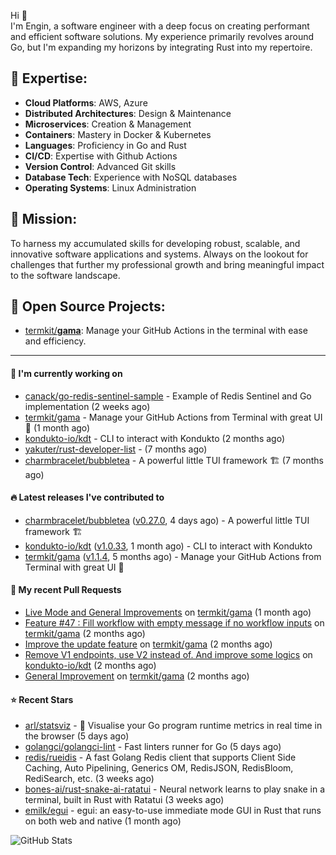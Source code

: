Hi 👋\
I'm Engin, a software engineer with a deep focus on creating performant and efficient software solutions. My experience primarily revolves around Go, but I'm expanding my horizons by integrating Rust into my repertoire.

## 📌 Expertise:

- **Cloud Platforms**: AWS, Azure
- **Distributed Architectures**: Design & Maintenance
- **Microservices**: Creation & Management
- **Containers**: Mastery in Docker & Kubernetes
- **Languages**: Proficiency in Go and Rust
- **CI/CD**: Expertise with Github Actions
- **Version Control**: Advanced Git skills
- **Database Tech**: Experience with NoSQL databases
- **Operating Systems**: Linux Administration

## 🎯 Mission:

To harness my accumulated skills for developing robust, scalable, and innovative software applications and systems. Always on the lookout for challenges that further my professional growth and bring meaningful impact to the software landscape.

## 🧪 Open Source Projects:

- [termkit/**gama**](https://github.com/termkit/gama): Manage your GitHub Actions in the terminal with ease and efficiency.

---

#### 🚧 I'm currently working on

- [canack/go-redis-sentinel-sample](https://github.com/canack/go-redis-sentinel-sample) - Example of Redis Sentinel and Go implementation (2 weeks ago)
- [termkit/gama](https://github.com/termkit/gama) - Manage your GitHub Actions from Terminal with great UI 🧪 (1 month ago)
- [kondukto-io/kdt](https://github.com/kondukto-io/kdt) - CLI to interact with Kondukto (2 months ago)
- [yakuter/rust-developer-list](https://github.com/yakuter/rust-developer-list) -  (7 months ago)
- [charmbracelet/bubbletea](https://github.com/charmbracelet/bubbletea) - A powerful little TUI framework 🏗 (7 months ago)

#### 🔥 Latest releases I've contributed to

- [charmbracelet/bubbletea](https://github.com/charmbracelet/bubbletea) ([v0.27.0](https://github.com/charmbracelet/bubbletea/releases/tag/v0.27.0), 4 days ago) - A powerful little TUI framework 🏗
- [kondukto-io/kdt](https://github.com/kondukto-io/kdt) ([v1.0.33](https://github.com/kondukto-io/kdt/releases/tag/v1.0.33), 1 month ago) - CLI to interact with Kondukto
- [termkit/gama](https://github.com/termkit/gama) ([v1.1.4](https://github.com/termkit/gama/releases/tag/v1.1.4), 5 months ago) - Manage your GitHub Actions from Terminal with great UI 🧪

#### 🔀 My recent Pull Requests

- [Live Mode and General Improvements](https://github.com/termkit/gama/pull/65) on [termkit/gama](https://github.com/termkit/gama) (1 month ago)
- [Feature #47 : Fill workflow with empty message if no workflow inputs](https://github.com/termkit/gama/pull/62) on [termkit/gama](https://github.com/termkit/gama) (2 months ago)
- [Improve the update feature](https://github.com/termkit/gama/pull/61) on [termkit/gama](https://github.com/termkit/gama) (2 months ago)
- [Remove V1 endpoints, use V2 instead of. And improve some logics](https://github.com/kondukto-io/kdt/pull/101) on [kondukto-io/kdt](https://github.com/kondukto-io/kdt) (2 months ago)
- [General Improvement](https://github.com/termkit/gama/pull/57) on [termkit/gama](https://github.com/termkit/gama) (2 months ago)

#### ⭐ Recent Stars

- [arl/statsviz](https://github.com/arl/statsviz) - 🚀 Visualise your Go program runtime metrics in real time in the browser (5 days ago)
- [golangci/golangci-lint](https://github.com/golangci/golangci-lint) - Fast linters runner for Go (5 days ago)
- [redis/rueidis](https://github.com/redis/rueidis) - A fast Golang Redis client that supports Client Side Caching, Auto Pipelining, Generics OM, RedisJSON, RedisBloom, RediSearch, etc. (3 weeks ago)
- [bones-ai/rust-snake-ai-ratatui](https://github.com/bones-ai/rust-snake-ai-ratatui) - Neural network learns to play snake in a terminal, built in Rust with Ratatui (3 weeks ago)
- [emilk/egui](https://github.com/emilk/egui) - egui: an easy-to-use immediate mode GUI in Rust that runs on both web and native (1 month ago)

![GitHub Stats](http://github-profile-summary-cards.vercel.app/api/cards/profile-details?username=canack&theme=gotham)
